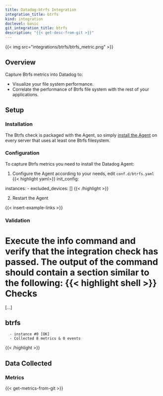 ```yaml
---
title: Datadog-btrfs Integration
integration_title: btrfs
kind: integration
doclevel: basic
git_integration_title: btrfs
description: "{{< get-desc-from-git >}}"
---
```

{{< img src="integrations/btrfs/btrfs_metric.png" >}}

## Overview 

Capture Btrfs metrics into Datadog to:

* Visualize your file system performance.
* Correlate the performance of Btrfs file system with the rest of your applications.

## Setup
### Installation 
The Btrfs check is packaged with the Agent, so simply [install the Agent](https://app.datadoghq.com/account/settings#agent) on every server that uses at least one Btrfs filesystem.

### Configuration 
To capture Btrfs metrics you need to install the Datadog Agent:

1. Configure the Agent according to your needs, edit `conf.d/btrfs.yaml`
{{< highlight yaml>}}
init_config:

instances:
    - excluded_devices: []
{{< /highlight >}}

2. Restart the Agent

{{< insert-example-links >}}

### Validation

Execute the info command and verify that the integration check has passed. The output of the command should contain a section similar to the following:
{{< highlight shell >}}
Checks
======

  [...]

  btrfs
  -----
      - instance #0 [OK]
      - Collected 8 metrics & 0 events
{{< /highlight >}}

## Data Collected
### Metrics

{{< get-metrics-from-git >}}

